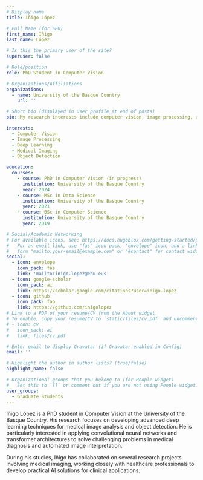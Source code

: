 ```yaml
---
# Display name
title: Iñigo López

# Full Name (for SEO)
first_name: Iñigo
last_name: López

# Is this the primary user of the site?
superuser: false

# Role/position
role: PhD Student in Computer Vision

# Organizations/Affiliations
organizations:
  - name: University of the Basque Country
    url: ''

# Short bio (displayed in user profile at end of posts)
bio: My research interests include computer vision, image processing, and deep learning applications.

interests:
  - Computer Vision
  - Image Processing
  - Deep Learning
  - Medical Imaging
  - Object Detection

education:
  courses:
    - course: PhD in Computer Vision (in progress)
      institution: University of the Basque Country
      year: 2024
    - course: MSc in Data Science
      institution: University of the Basque Country
      year: 2021
    - course: BSc in Computer Science
      institution: University of the Basque Country
      year: 2019

# Social/Academic Networking
# For available icons, see: https://docs.hugoblox.com/getting-started/page-builder/#icons
#   For an email link, use "fas" icon pack, "envelope" icon, and a link in the
#   form "mailto:your-email@example.com" or "#contact" for contact widget.
social:
  - icon: envelope
    icon_pack: fas
    link: 'mailto:inigo.lopez@ehu.eus'
  - icon: google-scholar
    icon_pack: ai
    link: https://scholar.google.com/citations?user=inigo-lopez
  - icon: github
    icon_pack: fab
    link: https://github.com/inigolopez
# Link to a PDF of your resume/CV from the About widget.
# To enable, copy your resume/CV to `static/files/cv.pdf` and uncomment the lines below.
# - icon: cv
#   icon_pack: ai
#   link: files/cv.pdf

# Enter email to display Gravatar (if Gravatar enabled in Config)
email: ''

# Highlight the author in author lists? (true/false)
highlight_name: false

# Organizational groups that you belong to (for People widget)
#   Set this to `[]` or comment out if you are not using People widget.
user_groups:
  - Graduate Students
---
```


Iñigo López is a PhD student in Computer Vision at the University of the Basque Country. His research focuses on developing advanced deep learning techniques for medical image analysis and object detection. He is particularly interested in applying convolutional neural networks and transformer architectures to solve challenging problems in medical diagnosis and automated image interpretation.

During his studies, Iñigo has collaborated on several research projects involving medical imaging, working closely with healthcare professionals to develop practical AI solutions for clinical applications.
